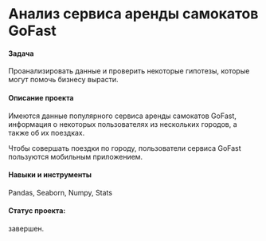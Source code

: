 # Анализ сервиса аренды самокатов GoFast
#### Задача
Проанализировать данные и проверить некоторые гипотезы, которые могут помочь бизнесу вырасти.


#### Описание проекта
Имеются данные популярного сервиса аренды самокатов GoFast, информация о некоторых пользователях из нескольких городов, а также об их поездках. 

Чтобы совершать поездки по городу, пользователи сервиса GoFast пользуются мобильным приложением. 

#### Навыки и инструменты
Pandas, Seaborn, Numpy, Stats

#### Статус проекта: 
завершен.
